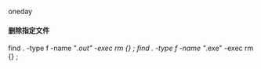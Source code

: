 
oneday


#### 删除指定文件
find . -type f -name "*.out" -exec rm {} \;
find . -type f -name "*.exe" -exec rm {} \;